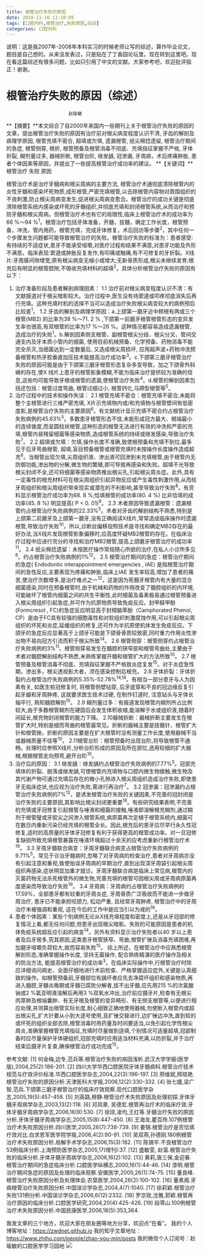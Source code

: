 ```yaml
---
title: 根管治疗失败的原因
date: 2018-11-16 11:10:05
tags: [口腔内科,根管治疗,失败原因,综述]
categories: 口腔内科
---
```

说明：这是我2007年-2008年本科实习的时候老师让写的综述，算作毕业论文，题目是自己想的。从来没发表过，只是贴在了丁香园论坛里。现在转到这里吧。现在看这篇综述有很多问题，比如只引用了中文的文献。大家参考吧，欢迎批评指正！谢谢。
#                   根管治疗失败的原因（综述）                  
                           赵瑜敏
**【摘要】**本文综合了自2000年来国内一些期刊上关于根管治疗失败的原因的文章，提出根管治疗失败的原因有治疗前对根尖病变程度认识不清, 牙齿的解剖及病理学原因, 根管充填不密合, 超填或欠填, 遗漏根管, 纸尖棉捻遗留, 根管治疗期间的急症, 根管侧穿, 根折, 根管预备及根管消毒不彻底、充填指征掌握不严格, 牙体折裂, 糊剂量过多, 器械折断, 根管台阶, 继发龋, 冠渗漏, 牙周病，术后疼痛肿胀, 患者个体因素等原因，并提出了一些提高根管治疗成功率的建议。
**【关键词】**根管治疗 失败 原因

根管治疗术是治疗牙髓病和根尖周病的主要方法, 根管治疗术通彻底清除根管内的炎性牙髓和感染坏死物质,成形根管,严密充填根管,以去除根管内容物对周围组织的不良刺激,防止根尖周病变发生,促进根尖周病变愈合。根管治疗的成功关键是彻底清除根管系统内感染或坏死的牙髓组织,并彻底充填和封闭根管系统,从而治疗和预防牙髓和根尖周病。但根管治疗术也有它的局限性,临床上根管治疗术的成功率为66 %～94 %<sup>1</sup>。根管治疗包括牙体准备，开髓，拔髓，确定工作长度，根管预备，冲洗，管内用药，根管充填，完成牙体修复，术后回访等步骤<sup>2</sup>，其中任何一个步骤发生问题都可能导致根管治疗的失败。根管治疗失败的标准为：患者感受:有持续的不适症状,患牙不能承受咀嚼,对医疗过程和结果不满意,对患牙功能及外形不满意。临床表现:窦道或肿胀反复发作,有叩痛或触痛,有不可修复的牙折裂。X线片:牙周膜间隙增宽;原有根尖病变无缩小或增大;无新骨质形成,根尖未继续发育;根充后有明显的根管腔隙,不吸收充填材料的超填<sup>2</sup>。具体分析根管治疗失败的原因有以下：
1. 治疗准备阶段及患者解剖病理因素：
1.1 治疗前对根尖病变程度认识不清：有文献报道对于根尖暗影较大。治疗过程中,医生没有待窦道或叩疼彻底消失后再行充填。这种充填时机的选择不当可以造成治疗失败根尖病变较大的病例预后比较差<sup>1</sup>。
1.2 牙齿的解剖及病理学原因：a.上颌第一磨牙近中颊根有两或三个根管(MB2) 的比率为38 %～71. 2 % ,下颌第一前磨牙根管根管形态的变异发生率也很高,有双根管的比率为17 %～26 %。这种情况都容易造成遗漏根管,造成治疗的失败<sup>1</sup>。b.解剖因素侧支根管、副根管根尖分歧、根尖分叉、管间交通支内及牙本质小管内的细菌, 使用目前机械预备、化学预备、药物消毒不能完全杀灭,当细菌达到一定数量后, 又造成根尖周损坏, 应用超声波+药物冲洗预备根管和热牙胶垂直加压技术能提高治疗成功率<sup>3</sup>。c.下颌第三磨牙根管治疗失败的原因可能是由于下颌第三磨牙根管形态复杂多变导致，加之下颌骨外斜嵴的存在,使X 线片上患牙的根管影象模糊,不能为临床治疗提供较为准确的信息,这些均可能导致牙根或根管的遗漏,使根管治疗失败<sup>4</sup>。d.根管的解剖因素包括还包括：根管过度弯曲, 根管过细过小, 根管钙化,马蹄型根管等<sup>5</sup>。
2. 治疗过程中的技术和操作失误：
2.1 根管充填不密合：根管充填不密合,未能将整个主根管进行三维严密充填, X片示充填物内或/和充填物与根管壁间有低密度影,是根管治疗失败的主要原因<sup>6</sup>。有文献统计显示充填不密合约占根管治疗失败病例的45.63%<sup>5</sup>。多数患牙根管形态不佳,未能形成冠方最大、根端最小的连续锥度,而呈圆柱状根管,这种形态的根管无法进行有效的冲洗和严密的充填,根管内易残留细菌等感染物质,造成根管系统的持续或继发感染,导致治疗失败<sup>7</sup>。
2.2 超填或欠填：欠填,操作长度不准确,致使根预备和充填不到位,最多见于后牙弯曲根管, 超填,盲目预备根管或根管充填时未按操作长度操作造成超充<sup>6</sup>。当根管出现欠填,尖周组织液、渗出液可回渗到未充填根管,由于根管内无防御功能,渗出物的分解,微生物的繁殖,即可导致再感染和失败。超填不光导致根尖封闭不全,还可将细菌等感染物质推出根尖孔,引起根尖周炎症。此外,具有一定毒性的根充材料可在根尖周组织引起异物反应或产生毒性刺激作用,从而给牙周组织和根尖周组织带来现实或潜在的不利影响,甚至导致治疗失败<sup>8</sup>。有资料显示根管治疗成功率为68. 8 %;恰填根管的成功率(80. 4 %) 比非恰填的成功率(45. 8 %) 明显提高( P < 0. 01)<sup>9</sup>。
    2.3 术者原因导致遗漏根管：遗漏根管约占根管治疗失败病例的22.33%<sup>5</sup>。术者对牙齿的解剖结构不熟悉,特别是上颌第二前磨牙及上颌第一磨牙,没有正确阅读X线片,常常造成临床操作时遗漏根管,导致治疗失败<sup>10</sup>。所以,诊断丝偏移投照技术是寻找和确定MB2存在的最好办法,当X线片发现根管影象偏移时,应高度怀疑MB2根管的存在。在临床治疗过程中应进行充分的寻找和治疗MB2根管,提高上颌磨牙根管治疗的成功率<sup>11</sup>。
    2.4 纸尖棉捻遗留：未按医疗操作常规随心所欲的治疗,在私人小诊所多见<sup>6</sup>。约占根管治疗失败病例的1%<sup>12</sup>。
    2.5 根管治疗期间的急症：根管治疗期间的急症( Endodontic interappointment emergencies , IAE) 是指根管治疗期间的急性反应,主要表现为疼痛和肿胀,临床上IAE 发生率较高,增加了患者的痛苦,使治疗次数增多,是治疗难点之一<sup>12</sup>。这是因为死髓牙根管内有大量的混合细菌感染,同时在预备根管时,由于机械和药物的作用改变了髓腔组织的内环境,可能破坏了根管内细菌之间的共生平衡性,此时细菌及毒素极易通过根管预备进入根尖周组织引起急症,并可作为抗原物质导致免疫反应。封甲醛甲酚(Formcresol , FC)的急症反应明显高于封樟脑苯酚（Camphorated Phenol, CP）是由于FC具有较强的细胞毒性和对软组织刺激腐蚀作用,可以引起根尖周组织的坏死和炎症,延缓组织的修复,还可作为半抗原使机体发生免疫反应。下颌牙的急症反应显著高于上颌牙可能是下颌骨骨质较致密,同时重力作用炎性渗出物不易向冠方引流而积于根尖所致<sup>14</sup>。
    2.6 根管侧穿：根管侧穿约占根管治疗失败病例的3%<sup>11</sup>。根管侧穿易发生在髓腔的狭窄部和根管弯曲处,主要由于术者对髓腔解剖结构不熟悉,未熟练掌握开髓和根管扩大的方法所致<sup>10</sup>。
    2.7 根管预备及根管消毒不彻底、充填指征掌握不严格致炎症复发<sup>15</sup>。对于炎症急性期，渗出多，根尖透视影大者，须在感染控制后根充。
    2.8 牙体折裂：牙体折裂约占根管治疗失败病例的5.35%-52.78%<sup>14,16</sup>。有相当一部分患牙与人为因素有关, 如医生桩冠修复时, 将根管侧壁钻穿, 后牙底穿和不良的冠边缘反复引起牙龈和牙周肿疼, 这就要求医生技术过硬, 在制作钉道时, 注意钻头与牙体长轴平行, 熟知髓腔解剖<sup>15</sup>。
   2.9 糊剂量过多：有报道发现根管内糊剂所占比例较大,由于多数根管糊剂在硬固后会发生体积收缩,能溶解于水或组织液,随着时间延长,根充物封闭根管的能力下降。
   2.10器械折断：器械折断主要发生在根管扩大时,特别是细而弯曲的根管最常见。折断的器械主要是拔髓针、根管扩大针和根管挫。折断的原因主要是在扩大根管时没有测量工作长度,使用器械不当或器械质量不佳等<sup>10</sup>。
   2.11根管台阶：根管预备时出现台阶,将导致根管不通畅。处理时应参照X线片,分析台阶形成的原因及所在部位,选用较细的扩大器械,根据根管走向预弯,避开台阶<sup>10</sup>。
3.   治疗后的原因：
   3.1  继发龋：继发龋约占根管治疗失败病例的7.77%<sup>5</sup>。冠部充填体的折裂、脱落或继发龋,可使根管内充填物与口腔内微生物接触,微生物及其代谢产物可通过充填后存在的微小孔隙进入根尖周组织造成治疗失败,即使患牙无临床症状,也应视为治疗失败,需进行再治疗<sup>7</sup>。
   3.2  冠渗漏：冠渗漏约占根管治疗失败病例的7%<sup>12</sup>，是诱发根管治疗失败的关键因素,不完善的冠封闭是治疗失败的主要原因,其影响比根尖封闭更重要<sup>18</sup>。有些研究结果表明,不完善的充填或牙冠修复引起根管与唾液和细菌的接触,唾液即溶解根充糊剂,通过糊剂于根管璧或牙胶尖之间渗入根管系统,病原菌再次定植于根管系统内,细菌可在数日内重新污染已经充填的根管全长。因此,根充后的患牙应尽早行永久性冠修复,适时的高质量的牙体牙冠修复有利于获得更高的根管成功率。对一旦冠修复缺损所致充填根管暴露在唾液环境超过十余天的应考虑重新行根管治疗术<sup>19</sup>。
   3.3  牙周牙髓联合病变：牙周牙髓联合病变占根管治疗失败病例的9.71%<sup>5</sup>。常见于诊治牙髓病时,忽略了对牙周病的检查治疗,患者对牙周病亦没有引起注意和重视,致使贻误牙周病的早期治疗,直到出现深牙周袋引起根尖周组织再感染,症状明显加重才就诊。牙周牙髓联合病是临床上常见病,根管内的灭菌药物无法杀死根管外的微生物,完善充填的根管可因根尖周或牙周病原菌再度感染而导致治疗失败<sup>19</sup>。
   3.4  牙周病：牙周病约占根管治疗失败病例的17.59%，全部患牙都有较重的牙周炎症, 牙周骨质广泛吸收而不能进一步做牙周治疗, 患牙已不能承担咬颌力, 松动严重, 且经常牙周肿疼, 根管治疗中的牙周治疗未被强调和重视, 这在今后的工作中是应当引以为戒的<sup>16</sup>。
4.   患者个体因素：某些个别病例无论从X线充填程度和密度上,还是从牙冠部的修复情况上看,都无任何问题,但患牙出现根尖暗影。失败的可能原因是患者的机体免疫系统超反应引起的病变<sup>14</sup>。另外有资料显示治疗失败者以40 岁以上患者及后牙居多,究其原因,这类患牙根管狭窄、弯曲,根管扩锉及消毒充填困难,再加磨牙咀嚼负荷较大,故而容易失败<sup>15</sup>。
    综上所述，在根管治疗中应熟悉根管解剖形态,准确掌握操作长度, 坚持无菌操作, 配合熟练精湛的医疗操作及相关的防治方法, 能提高根管治疗的成功率<sup>3</sup>。在临床实际操作中,行根管治疗时除应详细询问病史、全面仔细地进行术前检查、严格掌握适应症外,关键是认真细致的操作。如根管预备前,牙髓部位有龋坏者应先去净腐坏组织和感染物质,再进入髓腔,牙髓炎晚期或牙髓已腐败分解者,拔不出牙髓,应先用215 %的次氯酸钠或2 %氯亚明液溶解后再用3 %双氧水冲出,治疗前应摄牙片,检查有无根尖肉芽肿及根端囊肿、有无牙根及根管的变异畸形、有无侧支根管等,以便进行相应处理,并测算出根管实际长度,耐心细致正确地使用器械,勿使断入根管内或超出根尖孔,扩大针要从小到大逐号使用,且扩锉交替进行,边扩锉边冲洗,直到软的或坏死的组织全部去除,根管消毒时用药量及时间要适当,以免引起化学性根尖周炎,准确掌握根管充填指征,充填时尽量做到适填,个别情况可适量超填,冠部制备时应尽量保护牙体硬组织,冠部充填时应用适当材料充满,以防折裂,并于治疗结束后摄牙片复查,确保根管治疗成功完成<sup>15</sup>。

参考文献:
[1] 何金梅,边专,范兵等.根管治疗失败的病因浅析.武汉大学学报(医学版),2004,25(2):186-201.
[2] 四川大学华西口腔医院牙体牙髓病科.根管治疗技术规范与疗效评价标准.华西口腔医学杂志,2004,22(3):196-197.
[3] 邢维斌,邢晓艳.根管治疗失败的原因分析.天津医科大学报,2006,12(2):330-332.
[4] 张七援,梁广智,范兵.下颌第三磨牙根管治疗的临床疗效观察.现代口腔医学杂志,2005,19(5):457-458.
[5] 刘英路,穆静.根管治疗术失败原因及处理初探.牙体牙髓牙周病学杂志,2003,13(2):118.
[6] 邓凤章, 吴德宏.根管再治疗术的临床疗效.牙体牙髓牙周病学杂志,2006,16(9):530.
[7] 徐琼,凌均,王红等.牙髓治疗失败的原因分析.牙体牙髓牙周病学杂志,2005,15(8):447-450.
[8] 王海龙,瞿百玲.107例根管治疗术失败原因分析.四川医学,2005,26(7):738-739.
[9] 姜锦.根管治疗是否恰填疗效对比.白求恩军医学院学报,2006,4(2):90-91.
[10] 吴双燕,孙德刚.180例根管治疗术失败原因分析.局解手术学杂志,2006,15(3):182.
[11] 陈锡平.不良根管治疗53例临床分析.上海预防医学杂志,2005,17(增刊):37.
[12] 盛敏雯, 赵富.根管治疗失败的临床分析.牙体牙髓牙周病学杂志,2006,16(2):102.
[13] 黄莉,唐三保,金迎春.根管治疗期间的急症临床分析.口腔医学纵横志,2000,16(1):44-46.
[14] 漆明.根管治疗期间急症的原因及处理的临床观察.安徽医学,2005,26(1):74-75.
[15] 董良峰.根管治疗失败原因分析及处理体会.农垦医学,2004,26(2):100-102.
[16] 董素阁.牙病根管治疗失败原因分析.中国误诊学杂志,2004,4(7):1040.
[17] 徐莉颖.根管治疗失败131例分析.中国误诊学杂志,2006,6(12):2332.
[18] 罗京玫,沈雅,郭颖.根管再治疗原因的临床分析.口腔医学研究,2004,20(4):425-426.
[19] 段零山.100例根管治疗术失败原因分析.中国民康医学,2006,18(5):353,364.

我发文章的三个地方，欢迎大家在朋友圈等地方分享，欢迎点“在看”。
我的个人博客地址：https://zwdnet.github.io
我的知乎文章地址： https://www.zhihu.com/people/zhao-you-min/posts
我的微信个人订阅号：赵瑜敏的口腔医学学习园地
![](https://zymblog-1258069789.cos.ap-chengdu.myqcloud.com/other/wx.jpg)

